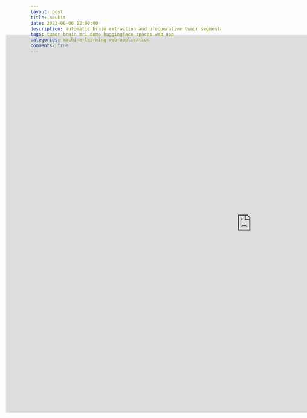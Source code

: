 ```yaml
---
layout: post
title: neukit
date: 2023-06-06 12:00:00
description: automatic brain extraction and preoperative tumor segmentation from MRI
tags: tumor brain mri demo huggingface spaces web app
categories: machine-learning web-application
comments: true
---
```


<body>
	<div style="width:1300px; margin:-65px;;">
	<iframe
		src="https://andreped-neukit.hf.space"
		frameborder="0"
		width="1300"
		height="1000"
	></iframe>
	</div>
</body>
